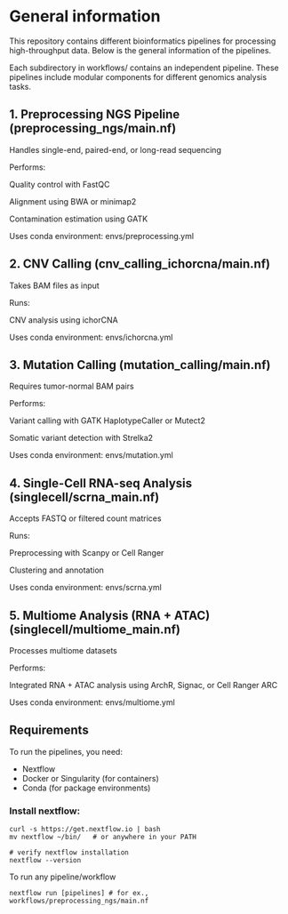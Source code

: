 # General information

This repository contains different bioinformatics pipelines for processing high-throughput data. Below is the general information of the pipelines.

Each subdirectory in workflows/ contains an independent pipeline. These pipelines include modular components for different genomics analysis tasks.

## **1. Preprocessing NGS Pipeline (preprocessing_ngs/main.nf)**

Handles single-end, paired-end, or long-read sequencing

Performs:

Quality control with FastQC

Alignment using BWA or minimap2

Contamination estimation using GATK

Uses conda environment: envs/preprocessing.yml

## **2. CNV Calling (cnv_calling_ichorcna/main.nf)**

Takes BAM files as input

Runs:

CNV analysis using ichorCNA

Uses conda environment: envs/ichorcna.yml

## **3. Mutation Calling (mutation_calling/main.nf)**

Requires tumor-normal BAM pairs

Performs:

Variant calling with GATK HaplotypeCaller or Mutect2

Somatic variant detection with Strelka2

Uses conda environment: envs/mutation.yml

## **4. Single-Cell RNA-seq Analysis (singlecell/scrna_main.nf)**

Accepts FASTQ or filtered count matrices

Runs:

Preprocessing with Scanpy or Cell Ranger

Clustering and annotation

Uses conda environment: envs/scrna.yml

## **5. Multiome Analysis (RNA + ATAC) (singlecell/multiome_main.nf)**

Processes multiome datasets

Performs:

Integrated RNA + ATAC analysis using ArchR, Signac, or Cell Ranger ARC

Uses conda environment: envs/multiome.yml

## **Requirements**
To run the pipelines, you need:
- Nextflow
- Docker or Singularity (for containers)
- Conda (for package environments)

### Install nextflow:
```
curl -s https://get.nextflow.io | bash
mv nextflow ~/bin/   # or anywhere in your PATH 

# verify nextflow installation
nextflow --version
```
To run any pipeline/workflow
```
nextflow run [pipelines] # for ex., workflows/preprocessing_ngs/main.nf
```
